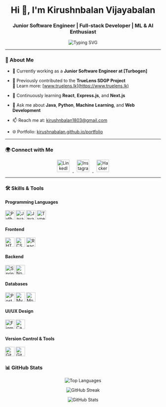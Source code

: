 <h1 align="center">Hi 👋, I'm Kirushnbalan Vijayabalan</h1>
<h3 align="center">Junior Software Engineer | Full-stack Developer | ML & AI Enthusiast</h3>

<p align="center">
  <img src="https://readme-typing-svg.demolab.com?font=Fira+Code&size=22&pause=1000&color=000000&center=true&vCenter=true&width=600&lines=Junior+Software+Engineer+at+Trbogen;Passionate+about+ML+%26+AI;Always+Learning+New+Things" alt="Typing SVG" />
</p>

---

### 🚀 About Me

- 💼 Currently working as a **Junior Software Engineer at [Turbogen]**  
- 🔭 Previously contributed to the **TrueLens SDGP Project**  
  🔗 Learn more: [www.truelens.lk](https://www.truelens.lk)

- 🌱 Continuously learning **React**, **Express.js**, and **Next.js**

- 💬 Ask me about **Java**, **Python**, **Machine Learning**, and **Web Development**

- 📫 Reach me at: [kirushnbalan1803@gmail.com](mailto:kirushnbalan1803@gmail.com)

- 🌐 Portfolio: [kirushnabalan.github.io/portfolio](https://kirushnabalan.github.io/portfolio)

---

### 🌍 Connect with Me

<p align="center">
  <a href="https://linkedin.com/in/kirushnabalan" target="_blank" rel="noopener noreferrer">
    <img src="https://cdn-icons-png.flaticon.com/512/174/174857.png" alt="LinkedIn" width="40" height="40" style="margin:0 10px" />
  </a>
  <a href="https://instagram.com/kirushnbalan" target="_blank" rel="noopener noreferrer">
    <img src="https://cdn-icons-png.flaticon.com/512/174/174855.png" alt="Instagram" width="40" height="40" style="margin:0 10px" />
  </a>
  <a href="https://www.hackerrank.com/_kirushnabalan" target="_blank" rel="noopener noreferrer">
    <img src="https://cdn-icons-png.flaticon.com/512/919/919841.png" alt="HackerRank" width="40" height="40" style="margin:0 10px" />
  </a>
</p>

---

### 🛠️ Skills & Tools

#### Programming Languages  
<img src="https://cdn-icons-png.flaticon.com/512/5968/5968350.png" alt="Python" width="30" height="30" title="Python" />  
<img src="https://cdn-icons-png.flaticon.com/512/226/226777.png" alt="Java" width="30" height="30" title="Java" />  
<img src="https://cdn-icons-png.flaticon.com/512/5968/5968292.png" alt="JavaScript" width="30" height="30" title="JavaScript" />  
<img src="https://cdn-icons-png.flaticon.com/512/5968/5968381.png" alt="TypeScript" width="30" height="30" title="TypeScript" />

#### Frontend  
<img src="https://cdn-icons-png.flaticon.com/512/732/732212.png" alt="HTML5" width="30" height="30" title="HTML5" />  
<img src="https://cdn-icons-png.flaticon.com/512/732/732190.png" alt="CSS3" width="30" height="30" title="CSS3" />  
<img src="https://cdn-icons-png.flaticon.com/512/1126/1126012.png" alt="React" width="30" height="30" title="React" />

#### Backend  
<img src="https://spring.io/images/spring-logo-2020.svg" alt="Spring Boot" width="30" height="30" title="Spring Boot" />  
<img src="https://cdn-icons-png.flaticon.com/512/919/919825.png" alt="Node.js" width="30" height="30" title="Node.js" />

#### Databases  
<img src="https://cdn-icons-png.flaticon.com/512/5968/5968342.png" alt="PostgreSQL" width="30" height="30" title="PostgreSQL" />  
<img src="https://cdn-icons-png.flaticon.com/512/5968/5968312.png" alt="MySQL" width="30" height="30" title="MySQL" />  
<img src="https://cdn-icons-png.flaticon.com/512/919/919836.png" alt="MongoDB" width="30" height="30" title="MongoDB" />

#### UI/UX Design  
<img src="https://cdn-icons-png.flaticon.com/512/5968/5968705.png" alt="Figma" width="30" height="30" title="Figma" />  
<img src="https://cdn-icons-png.flaticon.com/512/5968/5968386.png" alt="Canva" width="30" height="30" title="Canva" />

#### Version Control & Tools  
<img src="https://cdn-icons-png.flaticon.com/512/2111/2111288.png" alt="Git" width="30" height="30" title="Git" />  
<img src="https://cdn-icons-png.flaticon.com/512/733/733609.png" alt="GitHub" width="30" height="30" title="GitHub" />


### 📊 GitHub Stats

<p align="center">
  <img src="https://github-readme-stats.vercel.app/api/top-langs/?username=kirushnabalan&layout=compact&theme=radical" alt="Top Languages" />
</p>

<p align="center">
  <img src="https://github-readme-streak-stats.herokuapp.com/?user=kirushnabalan&theme=radical" alt="GitHub Streak" />
</p>

<p align="center">
  <img src="https://github-readme-stats.vercel.app/api?username=kirushnabalan&show_icons=true&theme=radical" alt="GitHub Stats" />
</p>
